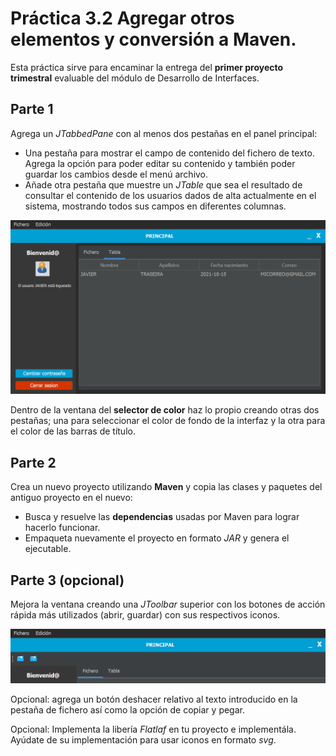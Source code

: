 # Práctica 3.2 Agregar otros elementos y conversión a Maven. 

Esta práctica sirve para encaminar la entrega del **primer proyecto trimestral** evaluable del módulo de Desarrollo de Interfaces.

## Parte 1

Agrega un *JTabbedPane* con al menos dos pestañas en el panel principal:

- Una pestaña para mostrar el campo de contenido del fichero de texto. Agrega la opción para poder editar su contenido y también poder guardar los cambios desde el menú archivo.
- Añade otra pestaña que muestre un *JTable* que sea el resultado de consultar el contenido de los usuarios dados de alta actualmente en el sistema, mostrando todos sus campos en diferentes columnas.

![](media/10-2215_18_14.png)

Dentro de la ventana del **selector de color** haz lo propio creando otras dos pestañas; una para seleccionar el color de fondo de la interfaz y la otra para el color de las barras de título.

## Parte 2

Crea un nuevo proyecto utilizando **Maven** y copia las clases y paquetes del antiguo proyecto en el nuevo:
- Busca y resuelve las **dependencias** usadas por Maven para lograr hacerlo funcionar.
- Empaqueta nuevamente el proyecto en formato *JAR* y genera el ejecutable.

## Parte 3 (opcional)

Mejora la ventana creando una *JToolbar* superior con los botones de acción rápida más utilizados (abrir, guardar) con sus respectivos iconos.

![](media/10-28_12_56_26.png)

Opcional: agrega un botón deshacer relativo al texto introducido en la pestaña de fichero así como la opción de copiar y pegar.

Opcional: Implementa la libería *Flatlaf* en tu proyecto e implementála. Ayúdate de su implementación para usar iconos en formato *svg*.






